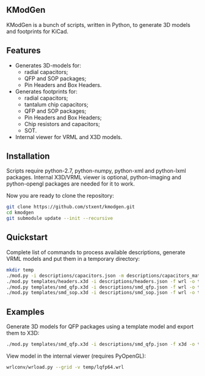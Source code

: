 KModGen
-------

KModGen is a bunch of scripts, written in Python, to generate 3D models and footprints for KiCad.

Features
--------

* Generates 3D-models for:
  - radial capacitors;
  - QFP and SOP packages;
  - Pin Headers and Box Headers.
* Generates footprints for:
  - radial capacitors;
  - tantalum chip capacitors;
  - QFP and SOP packages;
  - Pin Headers and Box Headers;
  - Chip resistors and capacitors;
  - SOT.
* Internal viewer for VRML and X3D models.

Installation
------------

Scripts require python-2.7, python-numpy, python-xml and python-lxml packages. Internal X3D/VRML viewer is optional, python-imaging and python-opengl packages are needed for it to work.

Now you are ready to clone the repository:

```sh
git clone https://github.com/stxent/kmodgen.git
cd kmodgen
git submodule update --init --recursive
```

Quickstart
----------

Complete list of commands to process available descriptions, generate VRML models and put them in a temporary directory:

```sh
mkdir temp
./mod.py -i descriptions/capacitors.json -m descriptions/capacitors_mat.json -f wrl -o temp
./mod.py templates/headers.x3d -i descriptions/headers.json -f wrl -o temp
./mod.py templates/smd_qfp.x3d -i descriptions/smd_qfp.json -f wrl -o temp
./mod.py templates/smd_sop.x3d -i descriptions/smd_sop.json -f wrl -o temp
```

Examples
--------

Generate 3D models for QFP packages using a template model and export them to X3D:

```sh
./mod.py templates/smd_qfp.x3d -i descriptions/smd_qfp.json -f x3d -o temp
```

View model in the internal viewer (requires PyOpenGL):

```sh
wrlconv/wrload.py --grid -v temp/lqfp64.wrl
```

